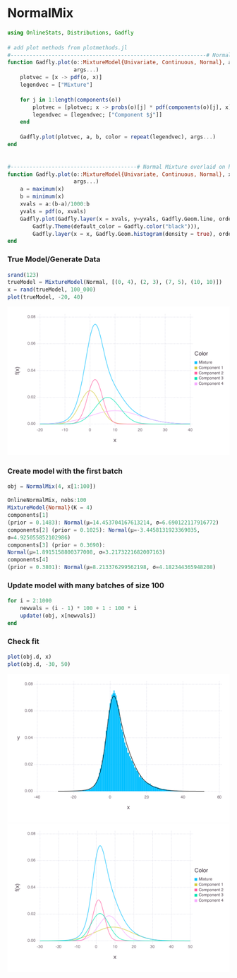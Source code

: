
# NormalMix


````julia
using OnlineStats, Distributions, Gadfly

# add plot methods from plotmethods.jl
#--------------------------------------------------------------# Normal Mixture
function Gadfly.plot(o::MixtureModel{Univariate, Continuous, Normal}, a, b;
                     args...)
    plotvec = [x -> pdf(o, x)]
    legendvec = ["Mixture"]

    for j in 1:length(components(o))
        plotvec = [plotvec; x -> probs(o)[j] * pdf(components(o)[j], x)]
        legendvec = [legendvec; ["Component $j"]]
    end

    Gadfly.plot(plotvec, a, b, color = repeat(legendvec), args...)
end


#----------------------------------------# Normal Mixture overlaid on histogram
function Gadfly.plot(o::MixtureModel{Univariate, Continuous, Normal}, x;
                     args...)
    a = maximum(x)
    b = minimum(x)
    xvals = a:(b-a)/1000:b
    yvals = pdf(o, xvals)
    Gadfly.plot(Gadfly.layer(x = xvals, y=yvals, Gadfly.Geom.line, order = 1,
        Gadfly.Theme(default_color = Gadfly.color("black"))),
        Gadfly.layer(x = x, Gadfly.Geom.histogram(density = true), order = 0))
end
````





### True Model/Generate Data
````julia
srand(123)
trueModel = MixtureModel(Normal, [(0, 4), (2, 3), (7, 5), (10, 10)])
x = rand(trueModel, 100_000)
plot(trueModel, -20, 40)
````


![](figures/NormalMix_2_1.png)



### Create model with the first batch
````julia
obj = NormalMix(4, x[1:100])
````


````julia
OnlineNormalMix, nobs:100
MixtureModel{Normal}(K = 4)
components[1]
(prior = 0.1483): Normal(μ=14.453704167613214, σ=6.690122117916772)
components[2] (prior = 0.1025): Normal(μ=-3.4458131923369035,
σ=4.925055852102986)
components[3] (prior = 0.3690):
Normal(μ=1.8915158800377008, σ=3.2173221682007163)
components[4]
(prior = 0.3801): Normal(μ=8.213376299562198, σ=4.182344365948208)
````





### Update model with many batches of size 100
````julia
for i = 2:1000
    newvals = (i - 1) * 100 + 1 : 100 * i
    update!(obj, x[newvals])
end
````





### Check fit
````julia
plot(obj.d, x)
plot(obj.d, -30, 50)
````


![](figures/NormalMix_5_1.png)
![](figures/NormalMix_5_2.png)


